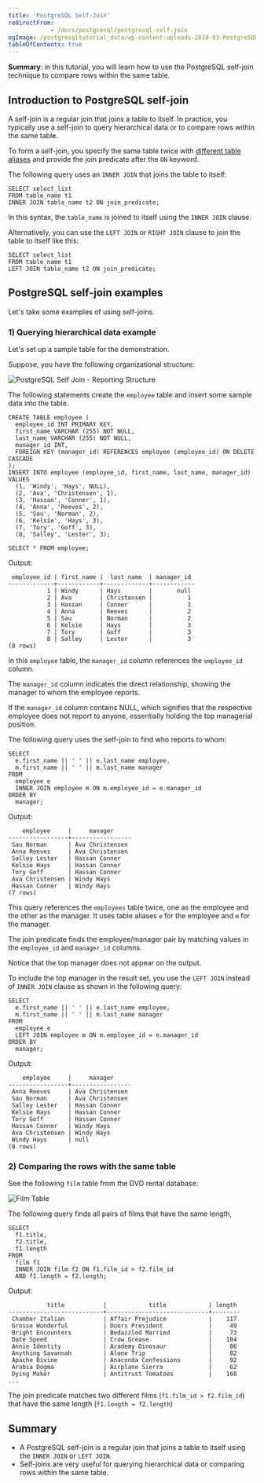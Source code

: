 ```yaml
---
title: 'PostgreSQL Self-Join'
redirectFrom: 
            - /docs/postgresql/postgresql-self-join
ogImage: /postgresqltutorial_data/wp-content-uploads-2018-03-PostgreSQL-Self-Join-Reporting-Structure.png
tableOfContents: true
---
```


**Summary**: in this tutorial, you will learn how to use the PostgreSQL self-join technique to compare rows within the same table.



## Introduction to PostgreSQL self-join



A self-join is a regular join that joins a table to itself. In practice, you typically use a self-join to query hierarchical data or to compare rows within the same table.



To form a self-join, you specify the same table twice with [different table aliases](/docs/postgresql/postgresql-alias) and provide the join predicate after the `ON` keyword.



The following query uses an `INNER JOIN` that joins the table to itself:



```
SELECT select_list
FROM table_name t1
INNER JOIN table_name t2 ON join_predicate;
```



In this syntax, the `table_name` is joined to itself using the `INNER JOIN` clause.



Alternatively, you can use the `LEFT JOIN` or `RIGHT JOIN` clause to join the table to itself like this:



```
SELECT select_list
FROM table_name t1
LEFT JOIN table_name t2 ON join_predicate;
```



## PostgreSQL self-join examples



Let's take some examples of using self-joins.



### 1) Querying hierarchical data example



Let's set up a sample table for the demonstration.



Suppose, you have the following organizational structure:



![PostgreSQL Self Join - Reporting Structure](/postgresqltutorial_data/wp-content-uploads-2018-03-PostgreSQL-Self-Join-Reporting-Structure.png)



The following statements create the `employee` table and insert some sample data into the table.



```
CREATE TABLE employee (
  employee_id INT PRIMARY KEY,
  first_name VARCHAR (255) NOT NULL,
  last_name VARCHAR (255) NOT NULL,
  manager_id INT,
  FOREIGN KEY (manager_id) REFERENCES employee (employee_id) ON DELETE CASCADE
);
INSERT INTO employee (employee_id, first_name, last_name, manager_id)
VALUES
  (1, 'Windy', 'Hays', NULL),
  (2, 'Ava', 'Christensen', 1),
  (3, 'Hassan', 'Conner', 1),
  (4, 'Anna', 'Reeves', 2),
  (5, 'Sau', 'Norman', 2),
  (6, 'Kelsie', 'Hays', 3),
  (7, 'Tory', 'Goff', 3),
  (8, 'Salley', 'Lester', 3);

SELECT * FROM employee;
```



Output:



```
 employee_id | first_name |  last_name  | manager_id
-------------+------------+-------------+------------
           1 | Windy      | Hays        |       null
           2 | Ava        | Christensen |          1
           3 | Hassan     | Conner      |          1
           4 | Anna       | Reeves      |          2
           5 | Sau        | Norman      |          2
           6 | Kelsie     | Hays        |          3
           7 | Tory       | Goff        |          3
           8 | Salley     | Lester      |          3
(8 rows)
```



In this `employee` table, the `manager_id` column references the `employee_id` column.



The `manager_id` column indicates the direct relationship, showing the manager to whom the employee reports.



If the `manager_id` column contains NULL, which signifies that the respective employee does not report to anyone, essentially holding the top managerial position.



The following query uses the self-join to find who reports to whom:



```
SELECT
  e.first_name || ' ' || e.last_name employee,
  m.first_name || ' ' || m.last_name manager
FROM
  employee e
  INNER JOIN employee m ON m.employee_id = e.manager_id
ORDER BY
  manager;
```



Output:



```
    employee     |     manager
-----------------+-----------------
 Sau Norman      | Ava Christensen
 Anna Reeves     | Ava Christensen
 Salley Lester   | Hassan Conner
 Kelsie Hays     | Hassan Conner
 Tory Goff       | Hassan Conner
 Ava Christensen | Windy Hays
 Hassan Conner   | Windy Hays
(7 rows)
```



This query references the `employees` table twice, one as the employee and the other as the manager. It uses table aliases `e` for the employee and `m` for the manager.



The join predicate finds the employee/manager pair by matching values in the `employee_id` and `manager_id` columns.



Notice that the top manager does not appear on the output.



To include the top manager in the result set, you use the `LEFT JOIN` instead of `INNER JOIN` clause as shown in the following query:



```
SELECT
  e.first_name || ' ' || e.last_name employee,
  m.first_name || ' ' || m.last_name manager
FROM
  employee e
  LEFT JOIN employee m ON m.employee_id = e.manager_id
ORDER BY
  manager;
```



Output:



```
    employee     |     manager
-----------------+-----------------
 Anna Reeves     | Ava Christensen
 Sau Norman      | Ava Christensen
 Salley Lester   | Hassan Conner
 Kelsie Hays     | Hassan Conner
 Tory Goff       | Hassan Conner
 Hassan Conner   | Windy Hays
 Ava Christensen | Windy Hays
 Windy Hays      | null
(8 rows)
```



### 2) Comparing the rows with the same table



See the following `film` table from the DVD rental database:



![Film Table](/postgresqltutorial_data/wp-content-uploads-2018-03-film_table.png)



The following query finds all pairs of films that have the same length,



```
SELECT
  f1.title,
  f2.title,
  f1.length
FROM
  film f1
  INNER JOIN film f2 ON f1.film_id > f2.film_id
  AND f1.length = f2.length;
```



Output:



```
           title           |            title            | length
---------------------------+-----------------------------+--------
 Chamber Italian           | Affair Prejudice            |    117
 Grosse Wonderful          | Doors President             |     49
 Bright Encounters         | Bedazzled Married           |     73
 Date Speed                | Crow Grease                 |    104
 Annie Identity            | Academy Dinosaur            |     86
 Anything Savannah         | Alone Trip                  |     82
 Apache Divine             | Anaconda Confessions        |     92
 Arabia Dogma              | Airplane Sierra             |     62
 Dying Maker               | Antitrust Tomatoes          |    168
...
```



The join predicate matches two different films (`f1.film_id > f2.film_id`) that have the same length (`f1.length = f2.length`)



## Summary



- A PostgreSQL self-join is a regular join that joins a table to itself using the `INNER JOIN` or `LEFT JOIN`.
- Self-joins are very useful for querying hierarchical data or comparing rows within the same table.
